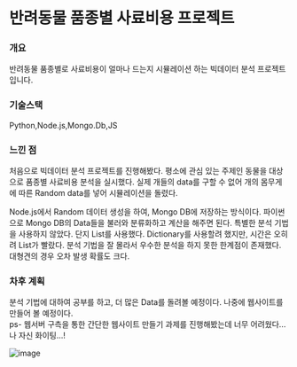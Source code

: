 # 반려동물 품종별 사료비용 프로젝트

### 개요<br>
반려동물 품종별로 사료비용이 얼마나 드는지 시뮬레이션 하는 빅데이터 분석 프로젝트입니다.

### 기술스택 <br>
Python,Node.js,Mongo.Db,JS

### 느낀 점 
처음으로 빅데이터 분석 프로젝트를 진행해봤다. 평소에 관심 있는 주제인 동물을 대상으로 품종별 사료비용 분석을 실시했다.
실제 개들의 data를 구할 수 없어 개의 몸무게에 따른 Random data를 넣어 시뮬레이션을 돌렸다. 

Node.js에서 Random 데이터 생성을 하여, Mongo DB에 저장하는 방식이다. 파이썬으로 Mongo DB의 Data들을 불러와 분류화하고 계산을 해주면 된다.
특별한 분석 기법을 사용하지 않았다. 단지 List를 사용했다. Dictionary를 사용할려 했지만, 시간은 오히려 List가 빨랐다. 분석 기법을 잘 몰라서 우수한 분석을 하지 못한 한계점이 존재했다. 대형견의 경우 오차 발생 확률도 크다.

### 차후 계획
분석 기법에 대하여 공부를 하고, 더 많은 Data를 돌려볼 예정이다. 나중에 웹사이트를 만들어 볼 예정이다. <br>
ps- 웹서버 구측을 통한 간단한 웹사이트 만들기 과제를 진행해봤는데 너무 어려웠다... 나 자신 화이팅...!

![image](https://user-images.githubusercontent.com/94276637/209357676-05021131-b944-4939-94ae-5139e1441624.png)


